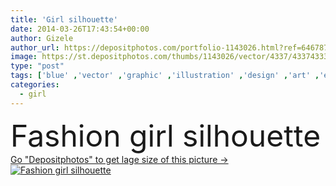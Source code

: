 ```yaml
---
title: 'Girl silhouette'
date: 2014-03-26T17:43:54+00:00
author: Gizele
author_url: https://depositphotos.com/portfolio-1143026.html?ref=64678756
image: https://st.depositphotos.com/thumbs/1143026/vector/4337/43374333/api_thumb_450.jpg?forcejpeg=true
type: "post"
tags: ['blue' ,'vector' ,'graphic' ,'illustration' ,'design' ,'art' ,'elegance' ,'girl' ,'female' ,'beauty' ,'abstract' ,'hair' ,'face' ,'line' ,'silhouette' ,'style' ,'retro' ,'vintage' ,'fashion' ,'modern' ,'symbol' ,'elements' ,'icon' ,'elegant' ,'glamour' ,'woman' ,'cosmetic' ,'makeup' ,'salon' ,'coiffure' ,'haircut' ,'hairdresser' ,'sketch' ,'vogue' ,'lip' ,'visage' ,'glam' ]
categories: 
  - girl
---
```

<div aling="center">
            <font size="60"> Fashion girl silhouette</font>   
</div>
<div>
    <a href='https://st.depositphotos.com/thumbs/1143026/vector/4337/43374333/api_thumb_450.jpg?forcejpeg=true?ref=64678756' target=_blank > Go "Depositphotos" to get lage size of this picture ->
        <img href='https://st.depositphotos.com/thumbs/1143026/vector/4337/43374333/api_thumb_450.jpg?forcejpeg=true?ref=64678756' src='https://st.depositphotos.com/1143026/4337/v/950/depositphotos_43374333-stock-illustration-girl-silhouette.jpg?forcejpeg=true' alt='Fashion girl silhouette' >
    </a>
</div>
